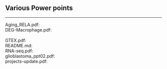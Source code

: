 ## Various Power points 

____________________________________________________________________________________________________________________________________

Aging_RELA.pdf:	<br>
DEG-Macrophage.pdf:	<br>		
GTEX.pdf:	<br>
README.md:	<br>
RNA-seq.pdf:	<br>
glioblastoma_ppt02.pdf:	<br>
projects-update.pdf:<br>
